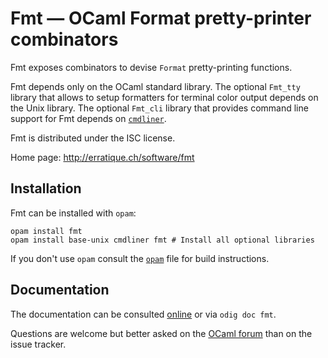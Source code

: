 Fmt — OCaml Format pretty-printer combinators
=============================================

Fmt exposes combinators to devise `Format` pretty-printing functions.

Fmt depends only on the OCaml standard library. The optional `Fmt_tty`
library that allows to setup formatters for terminal color output
depends on the Unix library. The optional `Fmt_cli` library that
provides command line support for Fmt depends on [`cmdliner`].

Fmt is distributed under the ISC license.

Home page: <http://erratique.ch/software/fmt>

[`cmdliner`]: http://erratique.ch/software/cmdliner

## Installation

Fmt can be installed with `opam`:

    opam install fmt
    opam install base-unix cmdliner fmt # Install all optional libraries

If you don't use `opam` consult the [`opam`](opam) file for build
instructions.

## Documentation

The documentation can be consulted [online] or via `odig doc fmt`.

Questions are welcome but better asked on the [OCaml forum] than on the
issue tracker.

[online]: http://erratique.ch/software/fmt/doc/
[OCaml forum]: https://discuss.ocaml.org/
